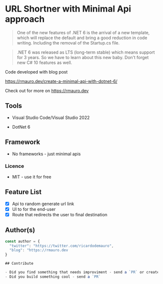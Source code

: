 # URL Shortner with Minimal Api approach

> One of the new features of .NET 6 is the arrival of a new template, which will replace the default and bring a good reduction in code writing. Including the removal of the Startup.cs file.

> .NET 6 was released as LTS (long-term stable) which means support for 3 years. So we have to learn about this new baby. Don't forget new C# 10 features as well.

Code developed with blog post

https://rmauro.dev/create-a-minimal-api-with-dotnet-6/

Check out for more on https://rmauro.dev

## Tools ##

* Visual Studio Code/Visual Studio 2022

* DotNet 6

## Framework ##

* No frameworks - just minimal apis

### Licence ###

* MIT - use it for free

## Feature List ##

- [x] Api to random generate url link
- [x] UI to for the end-user
- [x] Route that redirects the user to final destination

## Author(s)

```javascript
const author = {
  "twitter": "https://twitter.com/ricardodemauro",
  "blog": "https://rmauro.dev
}

## Contribute

- Did you find something that needs improviment - send a `PR` or create an `Issue`
- Did you build something cool - send a `PR`

```
